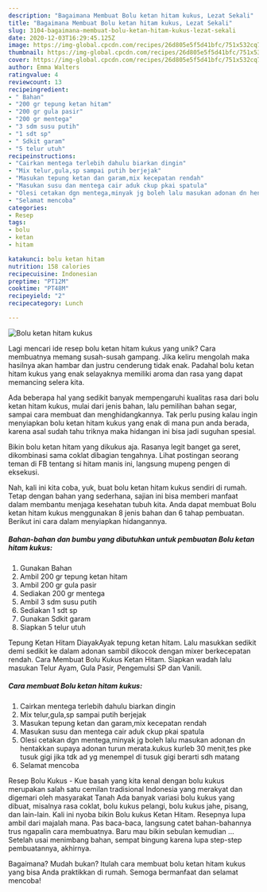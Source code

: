 ```yaml
---
description: "Bagaimana Membuat Bolu ketan hitam kukus, Lezat Sekali"
title: "Bagaimana Membuat Bolu ketan hitam kukus, Lezat Sekali"
slug: 3104-bagaimana-membuat-bolu-ketan-hitam-kukus-lezat-sekali
date: 2020-12-03T16:29:45.125Z
image: https://img-global.cpcdn.com/recipes/26d805e5f5d41bfc/751x532cq70/bolu-ketan-hitam-kukus-foto-resep-utama.jpg
thumbnail: https://img-global.cpcdn.com/recipes/26d805e5f5d41bfc/751x532cq70/bolu-ketan-hitam-kukus-foto-resep-utama.jpg
cover: https://img-global.cpcdn.com/recipes/26d805e5f5d41bfc/751x532cq70/bolu-ketan-hitam-kukus-foto-resep-utama.jpg
author: Emma Walters
ratingvalue: 4
reviewcount: 13
recipeingredient:
- " Bahan"
- "200 gr tepung ketan hitam"
- "200 gr gula pasir"
- "200 gr mentega"
- "3 sdm susu putih"
- "1 sdt sp"
- " Sdkit garam"
- "5 telur utuh"
recipeinstructions:
- "Cairkan mentega terlebih dahulu biarkan dingin"
- "Mix telur,gula,sp sampai putih berjejak"
- "Masukan tepung ketan dan garam,mix kecepatan rendah"
- "Masukan susu dan mentega cair aduk ckup pkai spatula"
- "Olesi cetakan dgn mentega,minyak jg boleh lalu masukan adonan dn hentakkan supaya adonan turun merata.kukus kurleb 30 menit,tes pke tusuk gigi jika tdk ad yg menempel di tusuk gigi berarti sdh matang"
- "Selamat mencoba"
categories:
- Resep
tags:
- bolu
- ketan
- hitam

katakunci: bolu ketan hitam 
nutrition: 158 calories
recipecuisine: Indonesian
preptime: "PT12M"
cooktime: "PT48M"
recipeyield: "2"
recipecategory: Lunch

---
```



![Bolu ketan hitam kukus](https://img-global.cpcdn.com/recipes/26d805e5f5d41bfc/751x532cq70/bolu-ketan-hitam-kukus-foto-resep-utama.jpg)

Lagi mencari ide resep bolu ketan hitam kukus yang unik? Cara membuatnya memang susah-susah gampang. Jika keliru mengolah maka hasilnya akan hambar dan justru cenderung tidak enak. Padahal bolu ketan hitam kukus yang enak selayaknya memiliki aroma dan rasa yang dapat memancing selera kita.

Ada beberapa hal yang sedikit banyak mempengaruhi kualitas rasa dari bolu ketan hitam kukus, mulai dari jenis bahan, lalu pemilihan bahan segar, sampai cara membuat dan menghidangkannya. Tak perlu pusing kalau ingin menyiapkan bolu ketan hitam kukus yang enak di mana pun anda berada, karena asal sudah tahu triknya maka hidangan ini bisa jadi suguhan spesial.

Bikin bolu ketan hitam yang dikukus aja. Rasanya legit banget ga seret, dikombinasi sama coklat dibagian tengahnya. Lihat postingan seorang teman di FB tentang si hitam manis ini, langsung mupeng pengen di eksekusi.


Nah, kali ini kita coba, yuk, buat bolu ketan hitam kukus sendiri di rumah. Tetap dengan bahan yang sederhana, sajian ini bisa memberi manfaat dalam membantu menjaga kesehatan tubuh kita. Anda dapat membuat Bolu ketan hitam kukus menggunakan 8 jenis bahan dan 6 tahap pembuatan. Berikut ini cara dalam menyiapkan hidangannya.

<!--inarticleads1-->

##### Bahan-bahan dan bumbu yang dibutuhkan untuk pembuatan Bolu ketan hitam kukus:

1. Gunakan  Bahan
1. Ambil 200 gr tepung ketan hitam
1. Ambil 200 gr gula pasir
1. Sediakan 200 gr mentega
1. Ambil 3 sdm susu putih
1. Sediakan 1 sdt sp
1. Gunakan  Sdkit garam
1. Siapkan 5 telur utuh


Tepung Ketan Hitam DiayakAyak tepung ketan hitam. Lalu masukkan sedikit demi sedikit ke dalam adonan sambil dikocok dengan mixer berkecepatan rendah. Cara Membuat Bolu Kukus Ketan Hitam. Siapkan wadah lalu masukan Telur Ayam, Gula Pasir, Pengemulsi SP dan Vanili. 

<!--inarticleads2-->

##### Cara membuat Bolu ketan hitam kukus:

1. Cairkan mentega terlebih dahulu biarkan dingin
1. Mix telur,gula,sp sampai putih berjejak
1. Masukan tepung ketan dan garam,mix kecepatan rendah
1. Masukan susu dan mentega cair aduk ckup pkai spatula
1. Olesi cetakan dgn mentega,minyak jg boleh lalu masukan adonan dn hentakkan supaya adonan turun merata.kukus kurleb 30 menit,tes pke tusuk gigi jika tdk ad yg menempel di tusuk gigi berarti sdh matang
1. Selamat mencoba


Resep Bolu Kukus - Kue basah yang kita kenal dengan bolu kukus merupakan salah satu cemilan tradisional Indonesia yang merakyat dan digemari oleh masyarakat Tanah Ada banyak variasi bolu kukus yang dibuat, misalnya rasa coklat, bolu kukus pelangi, bolu kukus jahe, pisang, dan lain-lain. Kali ini nyoba bikin Bolu kukus Ketan Hitam. Resepnya lupa ambil dari majalah mana. Pas baca-baca, langsung catet bahan-bahannya trus ngapalin cara membuatnya. Baru mau bikin sebulan kemudian … Setelah usai menimbang bahan, sempat bingung karena lupa step-step pembuatannya, akhirnya. 

Bagaimana? Mudah bukan? Itulah cara membuat bolu ketan hitam kukus yang bisa Anda praktikkan di rumah. Semoga bermanfaat dan selamat mencoba!

